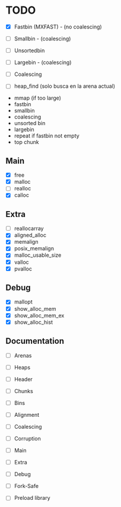 
# TODO

- [X] Fastbin (MXFAST) - (no coalescing)
- [ ] Smallbin - (coalescing)
- [ ] Unsortedbin
- [ ] Largebin - (coalescing)
- [ ] Coalescing

- [ ] heap_find (solo busca en la arena actual)

- mmap (if too large)
- fastbin
- smallbin
- coalescing
- unsorted bin
- largebin
- repeat if fastbin not empty
- top chunk

## Main

- [X] free
- [X] malloc
- [ ] realloc
- [X] calloc

## Extra

- [ ] reallocarray
- [X] aligned_alloc
- [X] memalign
- [X] posix_memalign
- [X] malloc_usable_size
- [X] valloc
- [X] pvalloc

## Debug

- [X] mallopt
- [X] show_alloc_mem
- [X] show_alloc_mem_ex
- [X] show_alloc_hist

## Documentation

- [ ] Arenas
- [ ] Heaps
- [ ] Header
- [ ] Chunks
- [ ] Bins
- [ ] Alignment 
- [ ] Coalescing
- [ ] Corruption

- [ ] Main
- [ ] Extra
- [ ] Debug

- [ ] Fork-Safe
- [ ] Preload library

